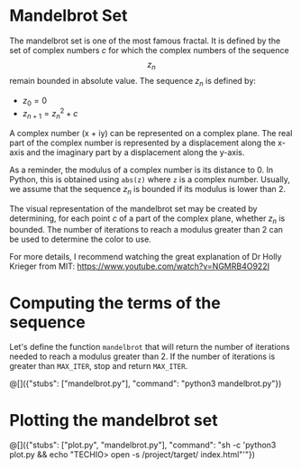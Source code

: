 # Mandelbrot Set

The mandelbrot set is one of the most famous fractal. It is defined by the set of complex numbers $c$ for which the complex numbers of the sequence $$z_n$$ remain bounded in absolute value. The sequence $z_n$ is defined by:

- $z_0 = 0$
- $z_{n+1} = z_n^2 + c$

A complex number (x + iy) can be represented on a complex plane. The real part of the complex number is represented by a displacement along the x-axis and the imaginary part by a displacement along the y-axis.

As a reminder, the modulus of a complex number is its distance to 0. In Python, this is obtained using `abs(z)` where `z` is a complex number. Usually, we assume that the sequence $z_n$ is bounded if its modulus is lower than 2.

The visual representation of the mandelbrot set may be created by determining, for each point $c$ of a part of the complex plane, whether $z_n$ is bounded. The number of iterations to reach a modulus greater than 2 can be used to determine the color to use.

For more details, I recommend watching the great explanation of Dr Holly Krieger from MIT: https://www.youtube.com/watch?v=NGMRB4O922I

# Computing the terms of the sequence

Let's define the function `mandelbrot` that will return the number of iterations needed to reach a modulus greater than 2. If the number of iterations is greater than `MAX_ITER`, stop and return `MAX_ITER`.

@[]({"stubs": ["mandelbrot.py"], "command": "python3 mandelbrot.py"})

# Plotting the mandelbrot set

@[]({"stubs": ["plot.py", "mandelbrot.py"], "command": "sh -c 'python3 plot.py && echo \"TECHIO> open -s /project/target/ index.html\"'"})

